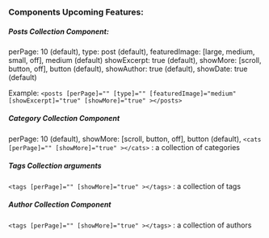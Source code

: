 ### Components Upcoming Features:

##### Posts Collection Component:

  perPage: 10 (default),
  type: post (default),
  featuredImage: [large, medium, small, off], medium (default)
  showExcerpt: true (default),
  showMore: [scroll, button, off], button (default),
  showAuthor: true (default),
  showDate: true (default)
  
  Example: `<posts [perPage]="" [type]="" [featuredImage]="medium" [showExcerpt]="true" [showMore]="true" ></posts>`
  

  
##### Category Collection Component

  perPage: 10 (default),
  showMore: [scroll, button, off], button (default),
`<cats [perPage]="" [showMore]="true" ></cats>` : a collection of categories

##### Tags Collection arguments

`<tags [perPage]="" [showMore]="true" ></tags>` : a collection of tags

##### Author Collection Component

`<tags [perPage]="" [showMore]="true" ></tags>` : a collection of authors